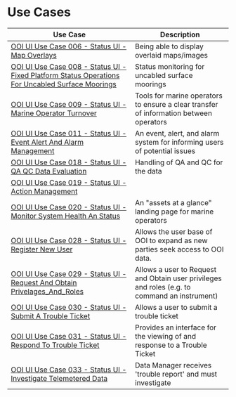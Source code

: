 # Use Cases

| Use Case | Description |
|----------|-------------|
|[OOI UI Use Case 006 - Status UI - Map Overlays](OOI_UI_Use_Case_006-Status_UI-Map_Overlays.md) | Being able to display overlaid maps/images |
|[OOI UI Use Case 008 - Status UI - Fixed Platform Status Operations For Uncabled Surface Moorings](OOI_UI_Use_Case_008-Status_UI-Fixed_Platform_Status_Operations_For_Uncabled_Surface_Moorings.md) | Status monitoring for uncabled surface moorings |
|[OOI UI Use Case 009 - Status UI - Marine Operator Turnover](OOI_UI_Use_Case_009-Status_UI-Marine_Operator_Turnover.md) | Tools for marine operators to ensure a clear transfer of information between operators |
|[OOI UI Use Case 011 - Status UI - Event Alert And Alarm Management](OOI_UI_Use_Case_011-Status_UI-Event_Alert_And_Alarm_Management.md) | An event, alert, and alarm system for informing users of potential issues |
[OOI UI Use Case 018 - Status UI - QA QC Data Evaluation](OOI_UI_Use_Case_018-Status_UI-QA_QC_Data_Evaluation.md) | Handling of QA and QC for the data |
|[OOI UI Use Case 019 - Status UI - Action Management](OOI_UI_Use_Case_019-Status_UI-Action_Management.md)|
|[OOI UI Use Case 020 - Status UI - Monitor System Health An Status](OOI_UI_Use_Case_020-Status_UI-Monitor_System_Health_And_Status.md)| An "assets at a glance" landing page for marine operators|
|[OOI UI Use Case 028 - Status UI - Register New User](OOI_UI_Use_Case_028-Status_UI-Register_New_User.md)|Allows the user base of OOI to expand as new parties seek access to OOI data. |
|[OOI UI Use Case 029 - Status UI - Request And Obtain Privelages_And_Roles](OOI_UI_Use_Case_029-Status_UI-Request_And_Obtain_Privelages_And_Roles.md)| Allows a user to Request and Obtain user privileges and roles (e.g. to command an instrument) |
|[OOI UI Use Case 030 - Status UI - Submit A Trouble Ticket](OOI_UI_Use_Case_030-Status_UI-Submit_A_Trouble_Ticket.md)|  Allows a user to submit a trouble ticket |
|[OOI UI Use Case 031 - Status UI - Respond To Trouble Ticket](OOI_UI_Use_Case_031-Status_UI-Respond_To_Trouble_Ticket.md)| Provides an interface for the viewing of and response to a Trouble Ticket |
|[OOI UI Use Case 033 - Status UI - Investigate Telemetered Data](OOI_UI_Use_Case_033-Status_UI-Investigate_Telemetered_Data.md)|Data Manager receives 'trouble report' and must investigate|
